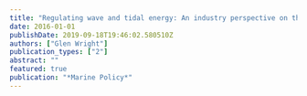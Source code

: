 ```yaml
---
title: "Regulating wave and tidal energy: An industry perspective on the Scottish marine governance framework"
date: 2016-01-01
publishDate: 2019-09-18T19:46:02.580510Z
authors: ["Glen Wright"]
publication_types: ["2"]
abstract: ""
featured: true
publication: "*Marine Policy*"
---
```


